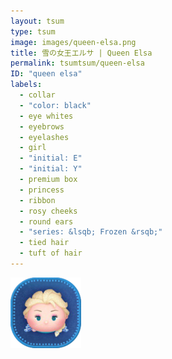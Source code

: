 ```yaml
---
layout: tsum
type: tsum
image: images/queen-elsa.png
title: 雪の女王エルサ | Queen Elsa
permalink: tsumtsum/queen-elsa
ID: "queen elsa"
labels:
  - collar
  - "color: black"
  - eye whites
  - eyebrows
  - eyelashes
  - girl
  - "initial: E"
  - "initial: Y"
  - premium box
  - princess
  - ribbon
  - rosy cheeks
  - round ears
  - "series: &lsqb; Frozen &rsqb;"
  - tied hair
  - tuft of hair
---
```

<img class="ui image" src="../images/queen-elsa.png">
